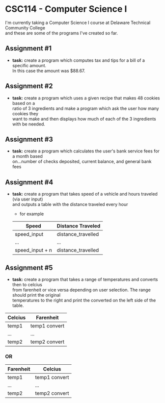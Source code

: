 # CSC114 - Computer Science I
I'm currently taking a Computer Science I course  at Delaware Technical Community College <br/>
and these are some of the programs I've created so far.

## Assignment #1
* **task:** create a program which computes tax and tips for a bill of a specific amount. <br/>
  In this case the amount was $88.67.
## Assignment #2
* **task:** create a program which uses a given recipe that makes 48 cookies based on a <br/>
  ratio of 3 ingredients and make a program which ask the user how many cookies they <br/>
  want to make and then displays how much of each of the 3 ingredients with be needed.
## Assignment #3
* **task:** create a program which calculates the user's bank service fees for a month based <br/>
  on...number of checks deposited, current balance, and general bank fees
## Assignment #4
* **task:** create a program that takes speed of a vehicle and hours traveled (via user input) <br/>
  and outputs a table with the distance traveled every hour
  - for example


   Speed | Distance Traveled
  ------------ | -------------
  speed_input | distance_travelled
  ...    |...
  speed_input + n   | distance_travelled

## Assignment #5
* **task:** create a program that takes a range of temperatures and converts then to celcius <br/>
 from farenheit or vice versa depending on user selection. The range should print the original <br/>
 temperatures  to the right and print the converted on the left side of the table.<br/>
 
 
 Celcius | Farenheit
------------ | -------------
temp1 | temp1 convert
...    |...
temp2   | temp2 convert

### OR
 Farenheit | Celcius
------------ | -------------
temp1 | temp1 convert
...    |...
temp2   | temp2 convert
